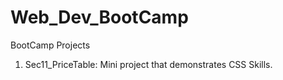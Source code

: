 # Web_Dev_BootCamp
BootCamp Projects
1. Sec11_PriceTable: Mini project that demonstrates CSS Skills.
